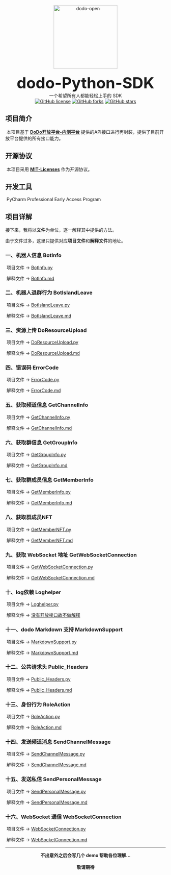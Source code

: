<p align="center">
  <a href="https://open.imdodo.com">
    <img src="https://open.imdodo.com/favicon.png" width="200" height="200" alt="dodo-open">
  </a>
</p>

<div align="center">
    <font size="20px"><b>dodo-Python-SDK</b></font>
</div>

<div align="center">一个希望所有人都能轻松上手的 SDK</div>

<div align="center">
    <a href="https://github.com/AlanStar233/dodo-Python-SDK/blob/main/LICENSE"><img alt="GitHub license" src="https://img.shields.io/github/license/AlanStar233/dodo-Python-SDK?style=social"></a>
	<a href="https://github.com/AlanStar233/dodo-Python-SDK/network"><img alt="GitHub forks" src="https://img.shields.io/github/forks/AlanStar233/dodo-Python-SDK?style=social"></a>
	<a href="https://github.com/AlanStar233/dodo-Python-SDK/stargazers"><img alt="GitHub stars" src="https://img.shields.io/github/stars/AlanStar233/dodo-Python-SDK?style=social"></a>
</div>

## 项目简介

​	本项目基于 [**DoDo开放平台-内测平台**](https://open.imdodo.com) 提供的API接口进行再封装，提供了目前开放平台提供的所有接口能力。

## 开源协议

​	本项目采用 [**MIT-Licenses**](https://choosealicense.com/licenses/mit/) 作为开源协议。

## 开发工具

​	PyCharm Professional Early Access Program

## 项目详解

​	接下来，我将以**文件**为单位，逐一解释其中提供的方法。

​	由于文件过多，这里只提供对应**项目文件**和**解释文件**的地址。

### 一、机器人信息 BotInfo

​	项目文件 -> [BotInfo.py](./BotInfo.py)

​	解释文件 -> [BotInfo.md](./docs/BotInfo.md)

### 二、机器人退群行为 BotIslandLeave

​	项目文件 -> [BotIslandLeave.py](./BotIslandLeave.py)

​	解释文件 -> [BotIslandLeave.md](./docs/BotIslandLeave.md)

### 三、资源上传 DoResourceUpload

​	项目文件 -> [DoResourceUpload.py](./DoResourceUpload.py)

​	解释文件 -> [DoResourceUpload.md](./docs/DoResourceUpload.md)

### 四、错误码 ErrorCode

​	项目文件 -> [ErrorCode.py](./ErrorCode.py)

​	解释文件 -> [ErrorCode.md](./docs/ErrorCode.md)

### 五、获取频道信息 GetChannelInfo

​	项目文件 -> [GetChannelInfo.py](./GetChannelInfo.py)

​	解释文件 -> [GetChannelInfo.md](./docs/GetChannelInfo.md)

### 六、获取群信息 GetGroupInfo

​	项目文件 -> [GetGroupInfo.py](./GetGroupInfo.py)

​	解释文件 -> [GetGroupInfo.md](./docs/GetGroupInfo.md)

### 七、获取群成员信息 GetMemberInfo

​	项目文件 -> [GetMemberInfo.py](./GetMemberInfo.py)

​	解释文件 -> [GetMemberInfo.md](./docs/GetmemberInfo.md)

### 八、获取群成员NFT

​	项目文件 -> [GetMemberNFT.py](./GetMemberNFT.py)

​	解释文件 -> [GetMemberNFT.md](./docs/GetMemberNFT.md)

### 九、获取 WebSocket 地址 GetWebSocketConnection

​	项目文件 -> [GetWebSocketConnection.py](./GetWebSocketConnection.py)

​	解释文件 -> [GetWebSocketConnection.md](./docs/GetWebSocketConnection.md)

### 十、log依赖 Loghelper

​	项目文件 -> [Loghelper.py](./Loghelper.py)

​	解释文件 -> <u>没有开放接口故不做解释</u>

### 十一、dodo Markdown 支持 MarkdownSupport

​	项目文件 -> [MarkdownSupport.py](./MarkdownSupport.py)

​	解释文件 -> [MarkdownSupport.md](./docs/MarkdownSupport.md)

### 十二、公共请求头 Public_Headers

​	项目文件 -> [Public_Headers.py](./Public_Headers.py)

​	解释文件 -> [Public_Headers.md](./docs/Public_Headers.md)

### 十三、身份行为 RoleAction

​	项目文件 -> [RoleAction.py](./RoleAction.py)

​	解释文件 -> [RoleAction.md](./docs/RoleAction.md)

### 十四、发送频道消息 SendChannelMessage

​	项目文件 -> [SendChannelMessage.py](./SendChannelMessage.py)

​	解释文件 -> [SendChannelMessage.md](./docs/SendChannelMessage.md)

### 十五、发送私信 SendPersonalMessage

​	项目文件 -> [SendPersonalMessage.py](./SendPersonalMessage.py)

​	解释文件 -> [SendPersonalMessage.md](./docs/SendPersonalMessage.md)

### 十六、WebSocket 通信 WebSocketConnection	

​	项目文件 -> [WebSocketConnection.py](./WebSocketConnection.py)

​	解释文件 -> [WebSocketConnection.md](./docs/WebSocketConnection.md)

------

<div align="center">
    <b>不出意外之后会写几个 demo 帮助各位理解...</b>
    <br /><br />
    <b>敬请期待</b>
</div>
